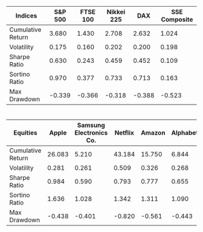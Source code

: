 Indices | S&P 500 | FTSE 100 | Nikkei 225 | DAX | SSE Composite
---|---|---|---|---|---|
Cumulative Return|3.680|1.430|2.708|2.632|1.024
Volatility|0.175|0.160|0.202|0.200|0.198
Sharpe Ratio|0.630|0.243|0.459|0.452|0.109
Sortino Ratio|0.970|0.377|0.733|0.713|0.163
Max Drawdown|-0.339|-0.366|-0.318|-0.388|-0.523
#
#
#
Equities | Apple | Samsung Electronics Co. | Netflix | Amazon | Alphabet
---|---|---|---|---|---|
Cumulative Return|26.083|5.210|43.184|15.750|6.844
Volatility|0.281|0.261|0.509|0.326|0.268
Sharpe Ratio|0.984|0.590|0.793|0.777|0.655
Sortino Ratio|1.636|1.028|1.342|1.311|1.090
Max Drawdown|-0.438|-0.401|-0.820|-0.561|-0.443
